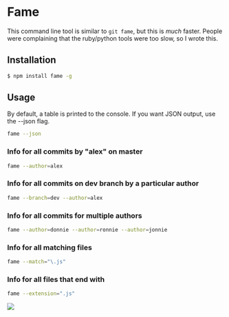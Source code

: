 

# Fame

This command line tool is similar to `git fame`, but this is <i>much</i> faster.
People were complaining that the ruby/python tools were too slow, so I wrote this.

## Installation

```bash
$ npm install fame -g
```

## Usage

By default, a table is printed to the console. If you want JSON output, use the --json flag.

```bash
fame --json
```

### Info for all commits by "alex" on master 
```bash
fame --author=alex
```

### Info for all commits on dev branch by a particular author
```bash
fame --branch=dev --author=alex
```

### Info for all commits for multiple authors

```bash
fame --author=donnie --author=ronnie --author=jonnie
```


### Info for all matching files

```bash
fame --match="\.js"
```

### Info for all files that end with

```bash
fame --extension=".js"
```


<kbd>
 <image src="https://raw.githubusercontent.com/oresoftware/fame/master/media/fame.png">
</kbd>

